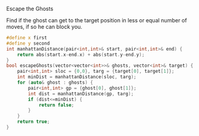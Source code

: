 Escape the Ghosts

Find if the ghost can get to the target position in less or equal number of moves, if so he can block you. 

```c++
#define x first
#define y second
int manhattanDistance(pair<int,int>& start, pair<int,int>& end) {
    return abs(start.x-end.x) + abs(start.y-end.y);
}
bool escapeGhosts(vector<vector<int>>& ghosts, vector<int>& target) {
    pair<int,int> sloc = {0,0}, targ = {target[0], target[1]};
    int minDist = manhattanDistance(sloc, targ);
    for (auto& ghost : ghosts) {
        pair<int,int> gp = {ghost[0], ghost[1]};
        int dist = manhattanDistance(gp, targ);
        if (dist<=minDist) {
            return false;
        }
    }
    return true;
}
```